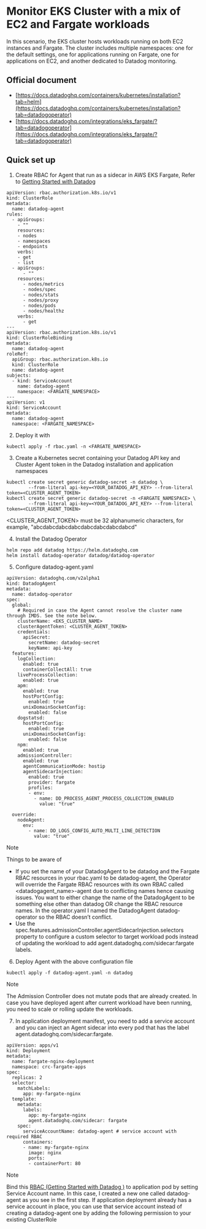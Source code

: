 # Monitor EKS Cluster with a mix of EC2 and Fargate workloads

In this scenario, the EKS cluster hosts workloads running on both EC2 instances and Fargate. The cluster includes multiple namespaces: one for the default settings, one for applications running on Fargate, one for applications on EC2, and another dedicated to Datadog monitoring.

Official document
---------  
- [https://docs.datadoghq.com/containers/kubernetes/installation?tab=helm](https://docs.datadoghq.com/containers/kubernetes/installation?tab=datadogoperator)
- [https://docs.datadoghq.com/integrations/eks_fargate/?tab=datadogoperator](https://docs.datadoghq.com/integrations/eks_fargate/?tab=datadogoperator)


Quick set up
--------
1. Create RBAC for Agent that run as a sidecar in AWS EKS Fargate, Refer to [Getting Started with Datadog ](https://docs.datadoghq.com/integrations/eks_fargate/?tab=datadogoperator#aws-eks-fargate-rbac)
```
apiVersion: rbac.authorization.k8s.io/v1
kind: ClusterRole
metadata:
  name: datadog-agent
rules:
  - apiGroups:
    - ""
    resources:
    - nodes
    - namespaces
    - endpoints
    verbs:
    - get
    - list
  - apiGroups:
      - ""
    resources:
      - nodes/metrics
      - nodes/spec
      - nodes/stats
      - nodes/proxy
      - nodes/pods
      - nodes/healthz
    verbs:
      - get
---
apiVersion: rbac.authorization.k8s.io/v1
kind: ClusterRoleBinding
metadata:
  name: datadog-agent
roleRef:
  apiGroup: rbac.authorization.k8s.io
  kind: ClusterRole
  name: datadog-agent
subjects:
  - kind: ServiceAccount
    name: datadog-agent
    namespace: <FARGATE_NAMESPACE>
---
apiVersion: v1
kind: ServiceAccount
metadata:
  name: datadog-agent
  namespace: <FARGATE_NAMESPACE>
```
2. Deploy it with
```
kubectl apply -f rbac.yaml -n <FARGATE_NAMESPACE>
```
3. Create a Kubernetes secret containing your Datadog API key and Cluster Agent token in the Datadog installation and application namespaces
```
kubectl create secret generic datadog-secret -n datadog \
        --from-literal api-key=<YOUR_DATADOG_API_KEY> --from-literal token=<CLUSTER_AGENT_TOKEN>
kubectl create secret generic datadog-secret -n <FARGATE_NAMESPACE> \
        --from-literal api-key=<YOUR_DATADOG_API_KEY> --from-literal token=<CLUSTER_AGENT_TOKEN>
```
<CLUSTER_AGENT_TOKEN> must be 32 alphanumeric characters, for example, "abcdabcdabcdabcdabcdabcdabcdabcd"

4. Install the Datadog Operator
```
helm repo add datadog https://helm.datadoghq.com
helm install datadog-operator datadog/datadog-operator
```

5. Configure datadog-agent.yaml
```
apiVersion: datadoghq.com/v2alpha1
kind: DatadogAgent
metadata:
  name: datadog-operator
spec:
  global:
    # Required in case the Agent cannot resolve the cluster name through IMDS. See the note below.
    clusterName: <EKS_CLUSTER_NAME> 
    clusterAgentToken: <CLUSTER_AGENT_TOKEN> 
    credentials:
      apiSecret:
        secretName: datadog-secret
        keyName: api-key
  features:
    logCollection:
      enabled: true
      containerCollectAll: true
    liveProcessCollection:
      enabled: true
    apm:
      enabled: true
      hostPortConfig:
        enabled: true
      unixDomainSocketConfig:
        enabled: false
    dogstatsd:
      hostPortConfig:
        enabled: true
      unixDomainSocketConfig:
        enabled: false
    npm:
      enabled: true
    admissionController:
      enabled: true
      agentCommunicationMode: hostip
      agentSidecarInjection:
        enabled: true
        provider: fargate
        profiles:
        - env:
          - name: DD_PROCESS_AGENT_PROCESS_COLLECTION_ENABLED
            value: "true"

  override:
    nodeAgent:
      env:
        - name: DD_LOGS_CONFIG_AUTO_MULTI_LINE_DETECTION
          value: "true"
```
> [!NOTE]
> Things to be aware of
> - If you set the name of your DatadogAgent to be datadog and the Fargate RBAC resources in your rbac.yaml to be datadog-agent, the Operator will override the Fargate RBAC resources with its own RBAC called <datadogagent_name>-agent due to conflicting names hence causing issues. You want to either change the name of the DatadogAgent to be something else other than datadog OR change the RBAC resource names. In the operator.yaml I named the DatadogAgent datadog-operator so the RBAC doesn’t conflict.
> - Use the spec.features.admissionController.agentSidecarInjection.selectors property to configure a custom selector to target workload pods instead of updating the workload to add agent.datadoghq.com/sidecar:fargate labels.

6. Deploy Agent with the above configuration file
```
kubectl apply -f datadog-agent.yaml -n datadog
```
> [!NOTE]
> The Admission Controller does not mutate pods that are already created. In case you have deployed agent after current workload have been running, you need to scale or rolling update the workloads.

7. In application deployment manifest, you need to add a service account and you can inject an Agent sidecar into every pod that has the label agent.datadoghq.com/sidecar:fargate.
```
apiVersion: apps/v1
kind: Deployment
metadata:
  name: fargate-nginx-deployment
  namespace: crc-fargate-apps
spec:
  replicas: 2
  selector:
    matchLabels:
      app: my-fargate-nginx
  template:
    metadata:
      labels:
        app: my-fargate-nginx
        agent.datadoghq.com/sidecar: fargate
    spec:
      serviceAccountName: datadog-agent # service account with required RBAC
      containers:
      - name: my-fargate-nginx
        image: nginx
        ports:
        - containerPort: 80

```
> [!NOTE]
> Bind this [RBAC (Getting Started with Datadog )](https://docs.datadoghq.com/integrations/eks_fargate/?tab=datadogoperator#aws-eks-fargate-rbac) to application pod by setting Service Account name. In this case, I created a new one called datadog-agent as you see in the first step. If application deployment already has a service account in place, you can use that service account instead of creating a datadog-agent one by adding the following permission to your existing ClusterRole
